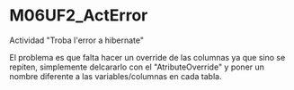 # M06UF2_ActError
Actividad "Troba l'error a hibernate"

El problema es que falta hacer un override de las columnas ya que sino se repiten, simplemente delcararlo con el "AtributeOverride" y poner un nombre diferente a las variables/columnas en cada tabla.
